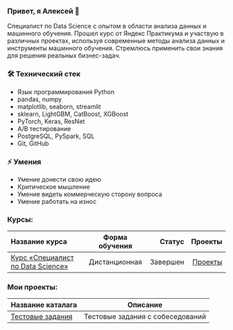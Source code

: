 ### Привет, я Алексей 👋
Специалист по Data Science с опытом в области анализа данных и машинного обучения. Прошел курс от Яндекс Практикума и участвую в различных проектах, используя современные методы анализа данных и инструменты машинного обучения. Стремлюсь применить свои знания для решения реальных бизнес-задач.
### 🛠 Технический стек
* Язык программирования Python
* pandas, numpy
* matplotlib, seaborn, streamlit
* sklearn, LightGBM, CatBoost, XGBoost
* PyTorch, Keras, ResNet
* A/B тестирование
* PostgreSQL, PySpark, SQL
* Git, GitHub
### ⚡ Умения
* Умение донести свою идею
* Критическое мышление
* Умение видеть коммерческую сторону вопроса
* Умение работать на износ
### Курсы:
| Название курса  | Форма обучения  | Статус | Проекты |
|:-------------   |:---------------:| -------------:| -------------:|
| [Курс «Специалист по Data Science»](https://practicum.yandex.ru/data-scientist/) | Дистанционная       | Завершен        | [Проекты](https://github.com/Cylimka/Yandex_Practicum) |

### Мои проекты:
| Название каталага  | Описание | 
|:-------------   |:------------------:| 
| [Тестовые задания](https://github.com/Cylimka/My_projects/tree/main/Conversation) | Тестовые задания с собеседований  |
